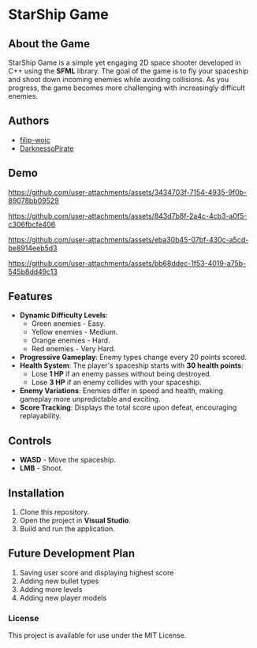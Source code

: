 # StarShip Game

## About the Game
StarShip Game is a simple yet engaging 2D space shooter developed in C++ using the **SFML** library. The goal of the game is to fly your spaceship and shoot down incoming enemies while avoiding collisions. As you progress, the game becomes more challenging with increasingly difficult enemies.

## Authors
- [filip-wojc](https://github.com/filip-wojc)
- [DarknessoPirate](https://github.com/DarknessoPirate)

## Demo
https://github.com/user-attachments/assets/3434703f-7154-4935-9f0b-89078bb09529

https://github.com/user-attachments/assets/843d7b8f-2a4c-4cb3-a0f5-c306fbcfe406

https://github.com/user-attachments/assets/eba30b45-07bf-430c-a5cd-be8914eeb5d3

https://github.com/user-attachments/assets/bb68ddec-1f53-4019-a75b-545b8dd49c13

## Features
- **Dynamic Difficulty Levels**: 
  - Green enemies - Easy.
  - Yellow enemies - Medium.
  - Orange enemies - Hard.
  - Red enemies - Very Hard.
- **Progressive Gameplay**: Enemy types change every 20 points scored.
- **Health System**: The player's spaceship starts with **30 health points**:
  - Lose **1 HP** if an enemy passes without being destroyed.
  - Lose **3 HP** if an enemy collides with your spaceship.
- **Enemy Variations**: Enemies differ in speed and health, making gameplay more unpredictable and exciting.
- **Score Tracking**: Displays the total score upon defeat, encouraging replayability.

## Controls
- **WASD** - Move the spaceship.
- **LMB** - Shoot.

## Installation
1. Clone this repository.
2. Open the project in **Visual Studio**.
3. Build and run the application.

## Future Development Plan
1. Saving user score and displaying highest score
2. Adding new bullet types
3. Adding more levels
4. Adding new player models

### License
This project is available for use under the MIT License.
